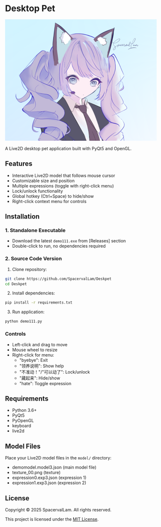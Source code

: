 # Desktop Pet

![Preview](preview.png)

A Live2D desktop pet application built with PyQt5 and OpenGL.

## Features
- Interactive Live2D model that follows mouse cursor
- Customizable size and position
- Multiple expressions (toggle with right-click menu)
- Lock/unlock functionality
- Global hotkey (Ctrl+Space) to hide/show
- Right-click context menu for controls

## Installation

### 1. Standalone Executable 
- Download the latest `demo111.exe` from [Releases] section
- Double-click to run, no dependencies required

### 2. Source Code Version 
1. Clone repository:
```bash
git clone https://github.com/SpacervalLam/Deskpet
cd Deskpet
```

2. Install dependencies:
```bash
pip install -r requirements.txt
```

3. Run application:
```bash
python demo111.py
```

### Controls
- Left-click and drag to move
- Mouse wheel to resize
- Right-click for menu:
  - "byebye": Exit
  - "领养说明": Show help
  - "不准动！"/"可以动了": Lock/unlock
  - "藏起来": Hide/show
  - "hate": Toggle expression

## Requirements
- Python 3.6+
- PyQt5
- PyOpenGL
- keyboard
- live2d

## Model Files
Place your Live2D model files in the `model/` directory:
- demomodel.model3.json (main model file)
- texture_00.png (texture)
- expression0.exp3.json (expression 1)
- expression1.exp3.json (expression 2)

## License
Copyright © 2025 SpacervalLam. All rights reserved.

This project is licensed under the [MIT License](LICENSE).
